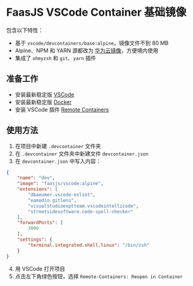 # FaasJS VSCode Container 基础镜像

包含以下特性：

- 基于 `vscode/devcontainers/base:alpine`，镜像文件不到 80 MB
- Alpine、NPM 和 YARN 源都改为 [华为云镜像](https://mirrors.huaweicloud.com/home)，方便境内使用
- 集成了 `ohmyzsh` 和 `git`、`yarn` 插件

## 准备工作

- 安装最新稳定版 [VSCode](https://code.visualstudio.com/)
- 安装最新稳定版 [Docker](https://www.docker.com/)
- 安装 VSCode 插件 [Remote Containers](https://marketplace.visualstudio.com/items?itemName=ms-vscode-remote.remote-containers)

## 使用方法

1. 在项目中新建 `.devcontainer` 文件夹
2. 在 `.devcontainer` 文件夹中新建文件 `devcontainer.json`
3. 在 `devcontainer.json` 中写入内容：

```json
{
	"name": "dev",
	"image": "faasjs/vscode:alpine",
	"extensions": [
		"dbaeumer.vscode-eslint",
		"eamodio.gitlens",
		"visualstudioexptteam.vscodeintellicode",
		"streetsidesoftware.code-spell-checker"
	],
	"forwardPorts": [
		3000
	],
	"settings": {
		"terminal.integrated.shell.linux": "/bin/zsh"
	}
}
```
4. 用 VSCode 打开项目
5. 点击左下角绿色按钮，选择 `Remote-Containers: Reopen in Container`
